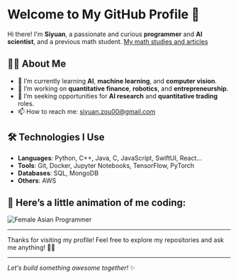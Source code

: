 # Welcome to My GitHub Profile 👋

Hi there! I'm **Siyuan**, a passionate and curious **programmer** and **AI scientist**, and a previous math student. [My math studies and articles](https://siyuan-zou.github.io/)

## 👩‍💻 About Me

- 🌱 I’m currently learning **AI**, **machine learning**, and **computer vision**.
- 🔭 I’m working on **quantitative finance**, **robotics**, and **entrepreneurship**.
- 💼 I’m seeking opportunities for **AI research** and **quantitative trading** roles.
- 📫 How to reach me: [siyuan.zou00@gmail.com](mailto:siyuan.zou00@gmail.com)

## 🛠️ Technologies I Use

- **Languages**: Python, C++, Java, C, JavaScript, SwiftUI, React...
- **Tools**: Git, Docker, Jupyter Notebooks, TensorFlow, PyTorch
- **Databases**: SQL, MongoDB
- **Others**: AWS

## 📸 Here’s a little animation of me coding:

![Female Asian Programmer](https://yourlinkhere.com/animation.gif)

---

Thanks for visiting my profile! Feel free to explore my repositories and ask me anything! 👨‍💻

---
*Let's build something awesome together!* ✨

